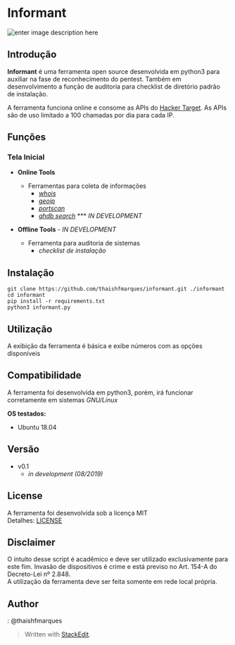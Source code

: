 ﻿# Informant

![enter image description here](https://lh3.googleusercontent.com/SrjQSw5ODItBgAylNuAlQo54Q2vT5DPhclMIbKmZfnbPIyJQ41MZ6TNaVO9R4RQFtXckiuTv0GGQ6C4Mhj8tdN2FzaEXhTHv_YNFlljtFJ-TmCTMnYJW1tIy_1QwQMroJnYRCbKUGfAzaC7ZHgPueDxxy0l43BfrgwcH8NWYRLt_6GJnCF4DJu19HpkTvEoGqPhfWBO1CCYTFXrDshx--oFCnRMrvgSd4igO1eAOmiOpprj5q9n4XNrYR_9JXEdIx-Qe7pmSv0gh7Hw_n-eaKXpq9DuWGfgzWifE03cnQY6hjjGomQV324GqNlGZNsVnS628Au-hgRpBoTaCMnRal7mCpByGIVPbeEekNOIXX5dqJCZCZuGUz5EmRQJZoPI-XLFHmLu4YAwm33Q1J4o_FStAM0IMd6kHF06KeMTBYb1gE0yY7JYtkqF4BUvUekRIyWzIU7LkL7s4eLANoW8ONTJ9kiiNI60MoWJTuY5svUwpQPT1nXAzHgOVqzs3J5wU41yLzlKO1r8CED4n77lIBYo29B4d4VITBX0xB2-Mmh9x6JUxnEQsB0pLW-M7366xeJ8t9H46NRwLXOmAKVaPrtmaxHmHpa1du3alIgzkWt61guxLXBiJCMii74AF5zNKIw2LZyvGKp1bvSIfvHUiOBz6Eoj2pZPyszFsODP4kMJcCsggPiHKRGwr0ZvuJPZkuXZDhk9LYtywYQx9enfraKyeKg=w480-h280-no)

## Introdução


**Informant** é uma ferramenta open source desenvolvida em python3 
para  auxiliar na fase de reconhecimento do pentest.
Também em desenvolvimento a função de auditoria para checklist de diretório padrão de instalação.

A ferramenta funciona online e consome as APIs do [Hacker Target](https://hackertarget.com/).
As APIs são de uso limitado a 100 chamadas por dia para cada IP.

## Funções

### Tela Inicial
- **Online Tools**
	* Ferramentas para coleta de informações
		+ [_whois_](https://github.com/thaishfmarques/informant/blob/master/doc/whois.md)
		+ [_geoip_](https://github.com/thaishfmarques/informant/blob/master/doc/geoip.md)
		+ [_portscan_](https://github.com/thaishfmarques/informant/blob/master/doc/portscan.md)
		+ [_ghdb search_]() *** _IN DEVELOPMENT_
	
- **Offline Tools** - _IN DEVELOPMENT_ 
	* Ferramenta para auditoria de sistemas
		+ _checklist de instalação_

## Instalação
```
git clone https://github.com/thaishfmarques/informant.git ./informant
cd informant
pip install -r requirements.txt
python3 informant.py
```
## Utilização

A exibição da ferramenta é básica e exibe números com as opções disponíveis

## Compatibilidade

A ferramenta foi desenvolvida em python3, porém, irá funcionar corretamente em sistemas *GNU/Linux*

**OS testados:**  
* Ubuntu 18.04

## Versão
* v0.1 
	+  _in development (08/2019)_

## License

A ferramenta foi desenvolvida sob a licença MIT  
Detalhes: [LICENSE](https://github.com/thaishfmarques/informant/blob/master/LICENSE)

 
## Disclaimer

O intuito desse script é acadêmico e deve ser utilizado exclusivamente para este fim. Invasão de dispositivos é crime e está previso no Art. 154-A do Decreto-Lei nº 2.848.  
A utilização da ferramenta deve ser feita somente em rede local própria.


## Author
: @thaishfmarques  


> Written with [StackEdit](https://stackedit.io/).

